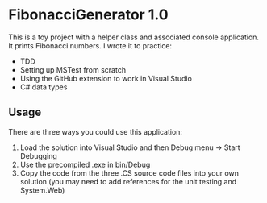 # FibonacciGenerator 1.0

This is a toy project with a helper class and associated console application. It prints Fibonacci numbers. I wrote it to practice:

* TDD
* Setting up MSTest from scratch
* Using the GitHub extension to work in Visual Studio
* C# data types

## Usage

There are three ways you could use this application:

1. Load the solution into Visual Studio and then Debug menu -> Start Debugging
2. Use the precompiled .exe in bin/Debug
3. Copy the code from the three .CS source code files into your own solution (you may need to add references for the unit testing and System.Web)
